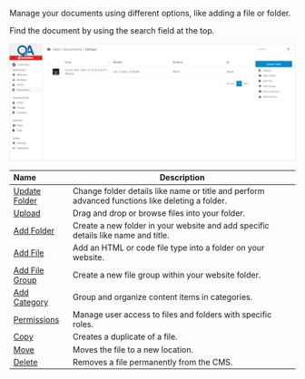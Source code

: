 Manage your documents using different options, like adding a file or folder.

Find the document by using the search field at the top.

<img src="../../../images/manage-documents.jpg" alt="manage-documents"></a>

**Name** | **Description**
:--- | ---
<a href="/workspace/documents/document/update-folder/">Update Folder</a> | Change folder details like name or title and perform advanced functions like deleting a folder.
<a href="/workspace/documents/document/upload/">Upload</a> | Drag and drop or browse files into your folder. 
<a href="/workspace/documents/document/add-folder/">Add Folder</a> | Create a new folder in your website and add specific details like name and title.
<a href="/workspace/documents/add-file/">Add File</a> | Add an HTML or code file type into a folder on your website. 
<a href="/workspace/documents/document/add-file-group/">Add File Group</a> | Create a new file group within your website folder.
<a href="/workspace/documents/document/add-category/">Add Category</a> | Group and organize content items in categories.
<a href="/workspace/documents/document/permissions/">Permissions</a> | Manage user access to files and folders with specific roles.
<a href="/workspace/documents/manage-file-folder/copy/">Copy</a> | Creates a duplicate of a file.
<a href="/workspace/documents/manage-file-folder/move/">Move</a> | Moves the file to a new location.
<a href="/workspace/documents/manage-file-folder/delete/">Delete</a> | Removes a file permanently from the CMS.